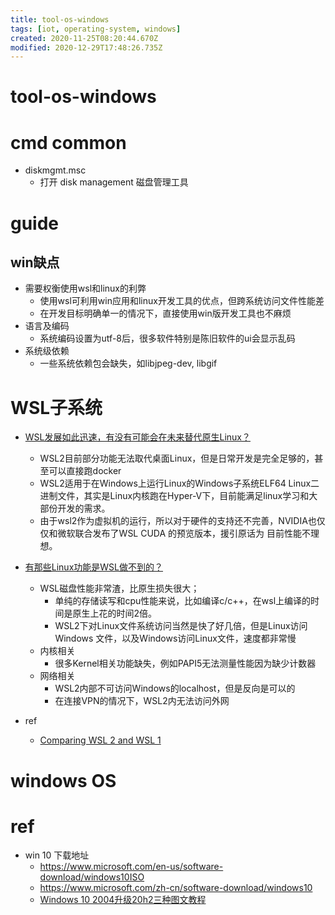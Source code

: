 ```yaml
---
title: tool-os-windows
tags: [iot, operating-system, windows]
created: 2020-11-25T08:20:44.670Z
modified: 2020-12-29T17:48:26.735Z
---
```


# tool-os-windows

# cmd common
- diskmgmt.msc
  - 打开 disk management 磁盘管理工具
# guide

## win缺点

- 需要权衡使用wsl和linux的利弊
  - 使用wsl可利用win应用和linux开发工具的优点，但跨系统访问文件性能差
  - 在开发目标明确单一的情况下，直接使用win版开发工具也不麻烦
- 语言及编码
  - 系统编码设置为utf-8后，很多软件特别是陈旧软件的ui会显示乱码
- 系统级依赖
  - 一些系统依赖包会缺失，如libjpeg-dev, libgif
# WSL子系统
- [WSL发展如此迅速，有没有可能会在未来替代原生Linux？](https://www.zhihu.com/question/396190471)
  - WSL2目前部分功能无法取代桌面Linux，但是日常开发是完全足够的，甚至可以直接跑docker
  - WSL2适用于在Windows上运行Linux的Windows子系统ELF64 Linux二进制文件，其实是Linux内核跑在Hyper-V下，目前能满足linux学习和大部份开发的需求。
  - 由于wsl2作为虚拟机的运行，所以对于硬件的支持还不完善，NVIDIA也仅仅和微软联合发布了WSL CUDA 的预览版本，援引原话为 目前性能不理想。

- [有那些Linux功能是WSL做不到的？](https://www.zhihu.com/question/273664796)
  - WSL磁盘性能非常渣，比原生损失很大；
    - 单纯的存储读写和cpu性能来说，比如编译c/c++，在wsl上编译的时间是原生上花的时间2倍。
    - WSL2下对Linux文件系统访问当然是快了好几倍，但是Linux访问Windows 文件，以及Windows访问Linux文件，速度都非常慢
  - 内核相关
    - 很多Kernel相关功能缺失，例如PAPI5无法测量性能因为缺少计数器
  - 网络相关
    - WSL2内部不可访问Windows的localhost，但是反向是可以的
    - 在连接VPN的情况下，WSL2内无法访问外网

- ref
  - [Comparing WSL 2 and WSL 1](https://docs.microsoft.com/en-us/windows/wsl/compare-versions)
# windows OS

# ref

- win 10 下载地址
  - https://www.microsoft.com/en-us/software-download/windows10ISO
  - https://www.microsoft.com/zh-cn/software-download/windows10
  - [Windows 10 2004升级20h2三种图文教程](https://www.wogu.cc/windows/655.html)
